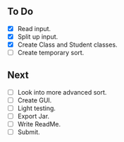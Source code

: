 ## To Do

- [x] Read input.
- [x] Split up input.
- [x] Create Class and Student classes.
- [ ] Create temporary sort.

## Next

- [ ] Look into more advanced sort.
- [ ] Create GUI.
- [ ] Light testing.
- [ ] Export Jar.
- [ ] Write ReadMe.
- [ ] Submit.
